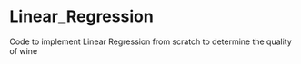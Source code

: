 # Linear_Regression
Code to implement Linear Regression from scratch to determine the quality of wine
